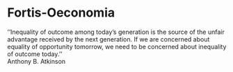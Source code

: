 # Fortis-Oeconomia
‘’Inequality of outcome among today’s generation is the source of the unfair advantage received by the next generation. If we are concerned about equality of opportunity tomorrow, we need to be concerned about inequality of outcome today.’’   
                             Anthony B. Atkinson

